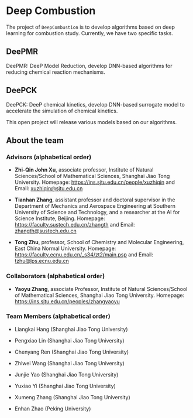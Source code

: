 # Deep Combustion

The project of `DeepCombustion` is to develop algorithms based on deep learning for combustion study. Currently, we have two specific tasks. 

## DeePMR


DeePMR: DeeP Model Reduction, develop DNN-based algorithms for reducing chemical reaction mechanisms.


## DeePCK
DeePCK: DeeP chemical kinetics, develop DNN-based surrogate model to accelerate the simulation of chemical kinetics.

This open project will release various models based on our algorithms.

## About the team

### Advisors (alphabetical order)

- **Zhi-Qin John Xu**, associate professor, Institute of Natural Sciences/School of Mathematical Sciences, Shanghai Jiao Tong University. Homepage: https://ins.sjtu.edu.cn/people/xuzhiqin and Email: xuzhiqin@sjtu.edu.cn

- **Tianhan Zhang**, assistant professor and doctoral supervisor in the Department of Mechanics and Aerospace Engineering at Southern University of Science and Technology, and a researcher at the AI for Science Institute, Beijing. Homepage: https://faculty.sustech.edu.cn/zhangth and Email: zhangth@sustech.edu.cn

- **Tong Zhu**, professor, School of Chemistry and Molecular Engineering, East China Normal University. Homepage: https://faculty.ecnu.edu.cn/_s34/zt2/main.psp and Email: tzhu@lps.ecnu.edu.cn

### Collaborators (alphabetical order)

- **Yaoyu Zhang**, associate Professor, Institute of Natural Sciences/School of Mathematical Sciences, Shanghai Jiao Tong University. Homepage: https://ins.sjtu.edu.cn/peoples/zhangyaoyu

### Team Members (alphabetical order)

- Liangkai Hang (Shanghai Jiao Tong University)

- Pengxiao Lin (Shanghai Jiao Tong University)

- Chenyang Ren (Shanghai Jiao Tong University)

- Zhiwei Wang (Shanghai Jiao Tong University)

- Junjie Yao (Shanghai Jiao Tong University)

- Yuxiao Yi (Shanghai Jiao Tong University)

- Xumeng Zhang (Shanghai Jiao Tong University)

- Enhan Zhao (Peking University)

